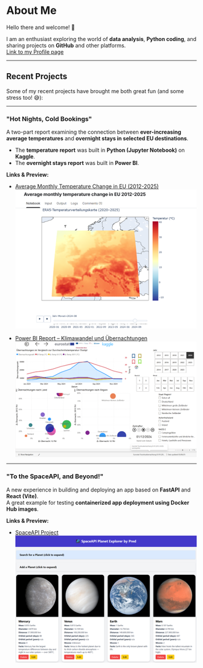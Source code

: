 # About Me

Hello there and welcome! 👋

I am an enthusiast exploring the world of **data analysis**, **Python coding**, and sharing projects on **GitHub** and other platforms.  
[Link to my Profile page](https://predragt565.github.io/about_me/) 

---

## Recent Projects

Some of my recent projects have brought me both great fun (and some stress too! 😅):

---

### **"Hot Nights, Cold Bookings"**
A two-part report examining the connection between **ever-increasing average temperatures** and **overnight stays in selected EU destinations**.

- The **temperature report** was built in **Python (Jupyter Notebook)** on **Kaggle**.  
- The **overnight stays report** was built in **Power BI**.

**Links & Preview:**  
- [Average Monthly Temperature Change in EU (2012-2025)](https://www.kaggle.com/code/predragtrikic/average-monthly-temperature-change-in-eu-2012-2025)  
  ![Average Monthly Temperature Change](./img/avg_month_temp_eu_2012_2025.png)

- [Power BI Report – Klimawandel und Übernachtungen](https://app.powerbi.com/Redirect?action=OpenReport&appId=7ade7080-799f-412d-b483-0652313c8615&reportObjectId=0082c9ab-3b3c-4b67-ae9a-92a21a2f04a7&ctid=3f997f44-998e-40ab-a814-4db66712c837&reportPage=ecd3e834007b75da93ea&pbi_source=appShareLink)  
  ![Klimawandel und Übernachtungen](./img/Klimawandel-und-Uebernachtungen.png)

---

### **"To the SpaceAPI, and Beyond!"**
A new experience in building and deploying an app based on **FastAPI** and **React (Vite)**.  
A great example for testing **containerized app deployment using Docker Hub images**.

**Links & Preview:**  
- [SpaceAPI Project](https://github.com/predragt565/SpaceAPI)
  ![SpaceAPI and Beyond](./img/spaceapi-and-beyond.png)
